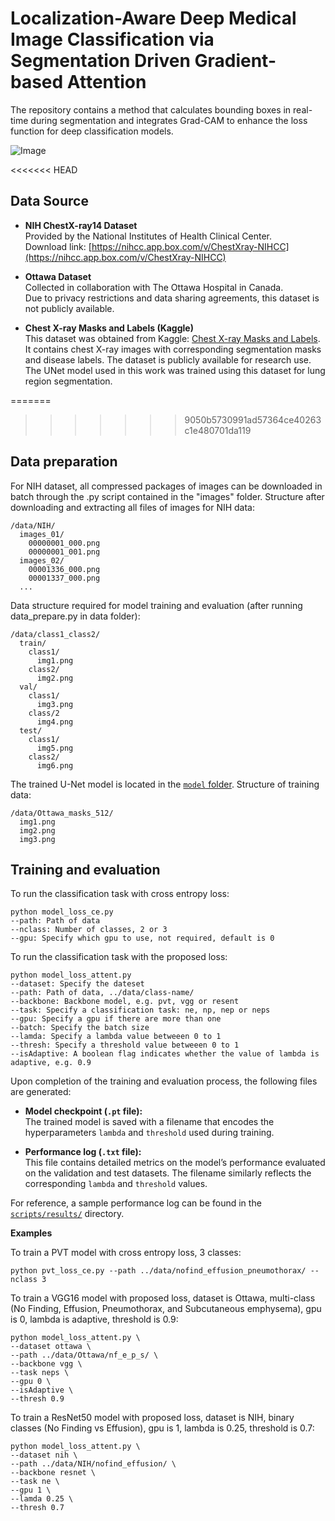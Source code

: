 # Localization-Aware Deep Medical Image Classification via Segmentation Driven Gradient-based Attention
The repository contains a method that calculates bounding boxes in real-time during segmentation and integrates Grad-CAM to enhance the loss function for deep classification models.

![Image](https://github.com/user-attachments/assets/93bfd5a1-b525-49c0-9641-a6d620d5be7a)

<<<<<<< HEAD
## Data Source
- **NIH ChestX-ray14 Dataset**  
  Provided by the National Institutes of Health Clinical Center.  
  Download link: [https://nihcc.app.box.com/v/ChestXray-NIHCC](https://nihcc.app.box.com/v/ChestXray-NIHCC)

- **Ottawa Dataset**  
  Collected in collaboration with The Ottawa Hospital in Canada.  
  Due to privacy restrictions and data sharing agreements, this dataset is not publicly available.

- **Chest X-ray Masks and Labels (Kaggle)**  
  This dataset was obtained from Kaggle: [Chest X-ray Masks and Labels](https://www.kaggle.com/datasets/nikhilpandey360/chest-xray-masks-and-labels).  
  It contains chest X-ray images with corresponding segmentation masks and disease labels. The dataset is publicly available for research use.  The UNet model used in this work was trained using this dataset for lung region segmentation.

=======
>>>>>>> 9050b5730991ad57364ce40263c1e480701da119
## Data preparation
For NIH dataset, all compressed packages of images can be downloaded in batch through the .py script contained in the "images" folder. Structure after downloading and extracting all files of images for NIH data:
```
/data/NIH/
  images_01/
    00000001_000.png
    00000001_001.png
  images_02/
    00001336_000.png
    00001337_000.png
  ...
```
Data structure required for model training and evaluation (after running data_prepare.py in data folder):
```
/data/class1_class2/
  train/
    class1/
      img1.png
    class2/
      img2.png
  val/
    class1/
      img3.png
    class/2
      img4.png
  test/
    class1/
      img5.png
    class2/
      img6.png
```
The trained U-Net model is located in the [`model` folder](https://www.dropbox.com/scl/fi/62lru7m55igysvrh7mw87/unet_model.pt?rlkey=vasksxm5i0dns18x2uul7h9yb&st=zek3z5xl&dl=0). Structure of training data:
```
/data/Ottawa_masks_512/
  img1.png
  img2.png
  img3.png
```

## Training and evaluation
To run the classification task with cross entropy loss:
```
python model_loss_ce.py 
--path: Path of data
--nclass: Number of classes, 2 or 3 
--gpu: Specify which gpu to use, not required, default is 0
```
To run the classification task with the proposed loss:
```
python model_loss_attent.py 
--dataset: Specify the dateset
--path: Path of data, ../data/class-name/  
--backbone: Backbone model, e.g. pvt, vgg or resent
--task: Specify a classification task: ne, np, nep or neps
--gpu: Specify a gpu if there are more than one
--batch: Specify the batch size
--lamda: Specify a lambda value betweeen 0 to 1
--thresh: Specify a threshold value betweeen 0 to 1
--isAdaptive: A boolean flag indicates whether the value of lambda is adaptive, e.g. 0.9
```
Upon completion of the training and evaluation process, the following files are generated:

- **Model checkpoint (`.pt` file):**  
  The trained model is saved with a filename that encodes the hyperparameters `lambda` and `threshold` used during training.

- **Performance log (`.txt` file):**  
  This file contains detailed metrics on the model’s performance evaluated on the validation and test datasets. The filename similarly reflects the corresponding `lambda` and `threshold` values.

For reference, a sample performance log can be found in the [`scripts/results/`](scripts/results) directory.

__Examples__

To train a PVT model with cross entropy loss, 3 classes:
```
python pvt_loss_ce.py --path ../data/nofind_effusion_pneumothorax/ --nclass 3
```
To train a VGG16 model with proposed loss, dataset is Ottawa, multi-class (No Finding, Effusion, Pneumothorax, and Subcutaneous emphysema), gpu is 0, lambda is adaptive, threshold is 0.9:
```
python model_loss_attent.py \
--dataset ottawa \
--path ../data/Ottawa/nf_e_p_s/ \
--backbone vgg \
--task neps \
--gpu 0 \
--isAdaptive \
--thresh 0.9

```
To train a ResNet50 model with proposed loss, dataset is NIH, binary classes (No Finding vs Effusion), gpu is 1, lambda is 0.25, threshold is 0.7:
```
python model_loss_attent.py \
--dataset nih \
--path ../data/NIH/nofind_effusion/ \
--backbone resnet \
--task ne \
--gpu 1 \
--lamda 0.25 \
--thresh 0.7
```



